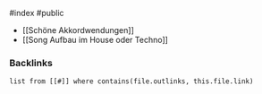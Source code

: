 #index #public

- [[Schöne Akkordwendungen]]
- [[Song Aufbau im House oder Techno]]

### Backlinks
```dataview 
list from [[#]] where contains(file.outlinks, this.file.link)
```

